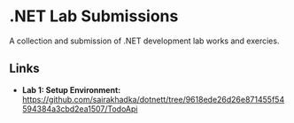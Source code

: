 # .NET Lab Submissions
A collection and submission of .NET development lab works and exercies. 

## Links
- **Lab 1: Setup Environment:** https://github.com/sairakhadka/dotnett/tree/9618ede26d26e871455f54594384a3cbd2ea1507/TodoApi
